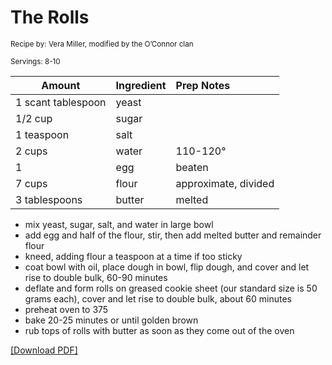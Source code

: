 # The Rolls

<small>Recipe by: Vera Miller, modified by the O’Connor clan</small>

<small>Servings: 8-10</small>

| Amount             | Ingredient | Prep Notes           |
| ------------------ | :--------- | :------------------- |
| 1 scant tablespoon | yeast      |                      |
| 1/2 cup            | sugar      |                      |
| 1 teaspoon         | salt       |                      |
| 2 cups             | water      | 110-120°             |
| 1                  | egg        | beaten               |
| 7 cups             | flour      | approximate, divided |
| 3 tablespoons      | butter     | melted               |

- mix yeast, sugar, salt, and water in large bowl
- add egg and half of the flour, stir, then add melted butter and remainder flour
- kneed, adding flour a teaspoon at a time if too sticky
- coat bowl with oil, place dough in bowl, flip dough, and cover and let rise to double bulk, 60-90 minutes
- deflate and form rolls on greased cookie sheet (our standard size is 50 grams each), cover and let rise to double bulk, about 60 minutes
- preheat oven to 375
- bake 20-25 minutes or until golden brown
- rub tops of rolls with butter as soon as they come out of the oven

<!-- Tags:
- roll
- snack
- vegetarian
- side
- oven
-->

[\[Download PDF\]](/pdf/breads/theRolls.pdf)
